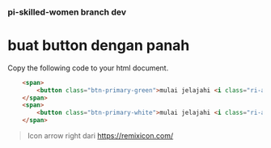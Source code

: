 ### pi-skilled-women branch dev

# buat button dengan panah
Copy the following code to your html document.

```html
    <span>
        <button class="btn-primary-green">mulai jelajahi <i class="ri-arrow-right-line"></i></button>
    </span>
    <span>
        <button class="btn-primary-white">mulai jelajahi <i class="ri-arrow-right-line"></i></button>
    </span>
```

> Icon arrow right dari https://remixicon.com/
